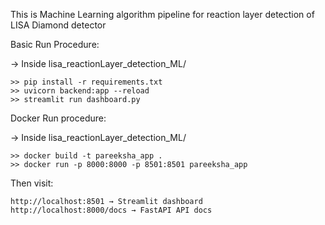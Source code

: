 This is Machine Learning algorithm pipeline for reaction layer detection of LISA Diamond detector 

Basic Run Procedure:

-> Inside lisa_reactionLayer_detection_ML/
	
	>> pip install -r requirements.txt
    >> uvicorn backend:app --reload
	>> streamlit run dashboard.py


Docker Run procedure:

-> Inside lisa_reactionLayer_detection_ML/
	
	>> docker build -t pareeksha_app .
	>> docker run -p 8000:8000 -p 8501:8501 pareeksha_app

	
Then visit:

	http://localhost:8501 → Streamlit dashboard
	http://localhost:8000/docs → FastAPI API docs




